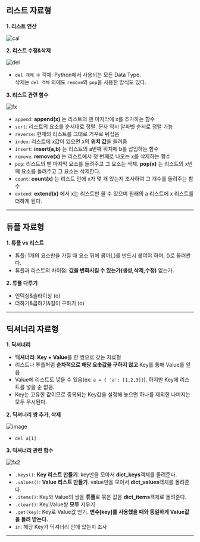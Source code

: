 ## 리스트 자료형

**1. 리스트 연산**

![cal](https://user-images.githubusercontent.com/84573261/126638186-ebac4b6a-a370-4ea5-b9f6-082386043ff1.PNG)

**2. 리스트 수정&삭제**

![del](https://user-images.githubusercontent.com/84573261/126638373-1bec4af1-bb73-4b9f-b7bb-07d2b0c16430.PNG)

- `del 객체` → 객체: Python에서 사용되는 모든 Data Type.<br>
삭제는 `del 객체` 외에도 `remove`와 `pop`을 사용한 방식도 있다.

**3. 리스트 관련 함수**

![fx](https://user-images.githubusercontent.com/84573261/126639936-717b7547-44c1-463c-86a9-ac82be1b0605.PNG)

- `append`: **append(x)** 는 리스트의 맨 마지막에 x를 추가하는 함수
- `sort`: 리스트의 요소를 순서대로 정렬. 문자 역시 알파벳 순서로 정렬 가능
- `reverse`: 현재의 리스트를 그대로 거꾸로 뒤집음
- `index`: 리스트에 x값이 있으면 x의 **위치 값**을 돌려줌
- `insert`: **insert(a,b)** 는 리스트의 a번째 위치에 b를 삽입하는 함수
- `remove`: **remove(x)** 는 리스트에서 첫 번째로 나오는 x를 삭제하는 함수
- `pop`: 리스트의 맨 마지막 요소를 돌려주고 그 요소는 삭제. **pop(x)** 는 리스트의 x번째 요소를 돌려주고 그 요소는 삭제한다.
- `count`: **count(x)** 는 리스트 안에 x가 몇 개 있는지 조사하여 그 개수를 돌려주는 함수
- `extend`: **extend(x)** 에서 x는 리스트만 올 수 있으며 원래의 a 리스트에 x 리스트를 더하게 된다.

---

## 튜플 자료형

**1. 튜플 vs 리스트**

- 튜플: 1개의 요소만을 가질 때 요소 뒤에 콤마(,)를 반드시 붙여야 하며, ()로 둘러싼다.
- 튜플과 리스트의 차이점: **값을 변화시킬 수 있는가(생성,삭제,수정)** 없는가.

**2. 튜플 다루기**

- 인덱싱&슬라이싱 (o)
- 더하기&곱하기&길이 구하기 (o)

---

## 딕셔너리 자료형

**1. 딕셔너리**

- **딕셔너리**: **Key + Value**를 한 쌍으로 갖는 자료형
- 리스트나 튜플처럼 **순차적으로 해당 요솟값을 구하지 않고** Key를 통해 Value를 얻음
- Value에 리스트도 넣을 수 있음(ex: `a = { 'a': [1,2,3]}`). 하지만 Key에 리스트를 넣을 순 없음.
- Key는 고유한 값이므로 중복되는 Key값을 설정해 놓으면 하나를 제외한 나머지는 모두 무시된다.

**2. 딕셔너리 쌍 추가, 삭제**

![image](https://user-images.githubusercontent.com/84573261/126645953-a4681f6d-0cf2-42c6-9521-f8da1ad901a1.png)

- `del a[1]`

**3. 딕셔너리 관련 함수**

![fx2](https://user-images.githubusercontent.com/84573261/126647373-3dcc21c1-1380-49f0-b2df-21d0713009e1.PNG)

- `.keys()`: **Key 리스트 만들기**. key만을 모아서 **dict_keys**객체를 돌려준다.
- `.values()`: **Value 리스트 만들기**. value만을 모아서 **dict_values**객체를 돌려준다.
- `.items()`: Key와 Value의 쌍을 **튜플**로 묶은 값을 **dict_items**객체로 돌려준다.
- `.clear()`: Key:Value쌍 **모두** 지우기
- `.get(key)`: Key로 Value값 얻기. **변수[key]를 사용했을 때와 동일하게 Value값을 돌려 받는다.**
- `in`: 해당 Key가 딕셔너리 안에 있는지 조사

---





